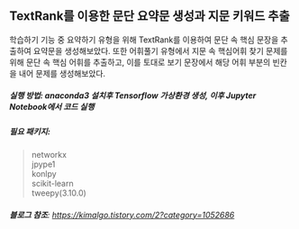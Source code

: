 ## **TextRank**를 이용한 문단 요약문 생성과 지문 키워드 추출
학습하기 기능 중 요약하기 유형을 위해 TextRank를 이용하여 문단 속 핵심 문장을 추출하여 요약문을 생성해보았다. 또한 어휘풀기 유형에서 지문 속 핵심어휘 찾기 문제를 위해 문단 속 핵심 어휘를 추출하고, 이를 토대로 보기 문장에서 해당 어휘 부분의 빈칸을 내어 문제를 생성해보았다.
##### **실행 방법**: anaconda3 설치후 Tensorflow 가상환경 생성, 이후 Jupyter Notebook에서 코드 실행
##### **필요 패키지**: 
> networkx  
> jpype1  
> konlpy  
> scikit-learn  
> tweepy(3.10.0)  
###### **블로그 참조**: https://kimalgo.tistory.com/2?category=1052686
